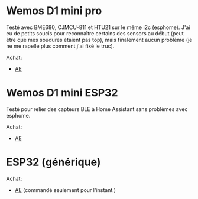 # Wemos D1 mini pro

Testé avec BME680, CJMCU-811 et HTU21 sur le même i2c (esphome). J'ai eu de petits soucis pour reconnaître certains des sensors au début (peut être que mes soudures étaient pas top), mais finalement aucun problème (je ne me rapelle plus comment j'ai fixé le truc).

Achat:
- [AE](https://fr.aliexpress.com/item/4000049691079.html)

# Wemos D1 mini ESP32

Testé pour relier des capteurs BLE à Home Assistant sans problèmes avec esphome.

Achat:
- [AE](https://fr.aliexpress.com/item/4000049691079.html)

# ESP32 (générique)

Achat:
- [AE](https://fr.aliexpress.com/item/1005001757645011.html)  (commandé seulement pour l'instant.)
